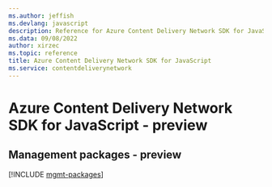 ```yaml
---
ms.author: jeffish
ms.devlang: javascript
description: Reference for Azure Content Delivery Network SDK for JavaScript
ms.data: 09/08/2022
author: xirzec
ms.topic: reference
title: Azure Content Delivery Network SDK for JavaScript
ms.service: contentdeliverynetwork
---
```

# Azure Content Delivery Network SDK for JavaScript - preview

## Management packages - preview
[!INCLUDE [mgmt-packages](content-delivery-network-mgmt-index.md)]